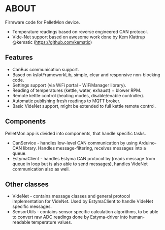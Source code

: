 # ABOUT

Firmware code for PelletMon device.

* Temperature readings based on reverse engineered CAN protocol.
* Vide-Net support based on awesome work done by Kem Klattrup @kematic (https://github.com/kematic)

## Features
* CanBus communication support.
* Based on ksIotFrameworkLib, simple, clear and responsive non-blocking code.
* Settings support (via WiFi portal - WiFiManager library).
* Reading of temperatures (kettle, water, exhaust) + blower RPM.
* Remote kettle control (heating modes, disable/enable controller).
* Automatic publishing fresh readings to MQTT broker.
* Basic VideNet support, might be extended to full kettle remote control.

## Components

PelletMon app is divided into components, that handle specific tasks.

* CanService - handles low-level CAN communication by using Arduino-CAN library. Handles message-filtering, receives messages into a queue. 
* EstymaClient - handles Estyma CAN protocol by (reads message from queue in loop but is also able to send messages), handles VideNet communication also as well.

## Other classes

* VideNet - contains message classes and general protocol implementation for VideNet. Used by EstymaClient to handle VideNet specific messages.
* SensorUtils - contains sensor specific calculation algorithms, to be able to convert raw ADC readings done by Estyma-driver into human-readable temperature values.
